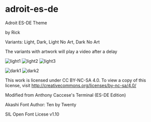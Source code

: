 # adroit-es-de

Adroit ES-DE Theme

by Rick

Variants: Light, Dark, Light No Art, Dark No Art

The variants with artwork will play a video after a delay

![light1](https://github.com/RickAndTired/adroit-es-de/assets/53553229/2ab6b8f2-f1ae-48c0-9af3-6baf3581ff02)
![light2](https://github.com/RickAndTired/adroit-es-de/assets/53553229/9f6cea5c-1c2d-4ab3-ad9f-51d018f8ae6b)
![light3](https://github.com/RickAndTired/adroit-es-de/assets/53553229/034b664d-02e6-496e-a30b-4f3d6f6abbe8)

![dark1](https://github.com/RickAndTired/adroit-es-de/assets/53553229/8dda8a54-ae5a-4aaf-a12a-2a637850a34d)
![dark2](https://github.com/RickAndTired/adroit-es-de/assets/53553229/103bf95a-12ef-4369-bd9a-34953d060abf)



This work is licensed under CC BY-NC-SA 4.0. To view a copy of this license, visit http://creativecommons.org/licenses/by-nc-sa/4.0/

Modified from Anthony Caccese's Terminal (ES-DE Edition)

Akashi Font Author: Ten by Twenty

SIL Open Font Licese v1.10

